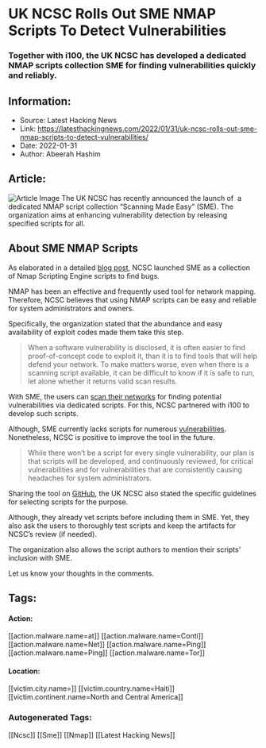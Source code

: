 # UK NCSC Rolls Out SME NMAP Scripts To Detect Vulnerabilities
### Together with i100, the UK NCSC has developed a dedicated NMAP scripts collection SME for finding vulnerabilities quickly and reliably.

## Information:
+ Source: Latest Hacking News
+ Link: https://latesthackingnews.com/2022/01/31/uk-ncsc-rolls-out-sme-nmap-scripts-to-detect-vulnerabilities/
+ Date: 2022-01-31
+ Author: Abeerah Hashim


## Article:
![Article Image](https://latesthackingnews.com/wp-content/uploads/2022/01/network-scan.jpg)
 The UK NCSC has recently announced the launch of  a dedicated NMAP script collection “Scanning Made Easy” (SME). The organization aims at enhancing vulnerability detection by releasing specified scripts for all.

 About SME NMAP Scripts
----------------------

 As elaborated in a detailed [blog post](https://www.ncsc.gov.uk/blog-post/introducing-scanning-made-easy), NCSC launched SME as a collection of Nmap Scripting Engine scripts to find bugs.

 NMAP has been an effective and frequently used tool for network mapping. Therefore, NCSC believes that using NMAP scripts can be easy and reliable for system administrators and owners.

 Specifically, the organization stated that the abundance and easy availability of exploit codes made them take this step.

 
> When a software vulnerability is disclosed, it is often easier to find proof-of-concept code to exploit it, than it is to find tools that will help defend your network. To make matters worse, even when there is a scanning script available, it can be difficult to know if it is safe to run, let alone whether it returns valid scan results.
> 
> 

 With SME, the users can [scan their networks](https://aardwolfsecurity.com/network-penetration-test/) for finding potential vulnerabilities via dedicated scripts. For this, NCSC partnered with i100 to develop such scripts.

 Although, SME currently lacks scripts for numerous [vulnerabilities](https://latesthackingnews.com/2017/11/25/what-are-vulnerability-scanners/). Nonetheless, NCSC is positive to improve the tool in the future.

 
> While there won’t be a script for every single vulnerability, our plan is that scripts will be developed, and continuously reviewed, for critical vulnerabilities and for vulnerabilities that are consistently causing headaches for system administrators.
> 
> 

 Sharing the tool on [GitHub](https://github.com/ukncsc/SME/blob/main/ncsc-scanning-made-easy-script-developer-guidelines.md), the UK NCSC also stated the specific guidelines for selecting scripts for the purpose.

 Although, they already vet scripts before including them in SME. Yet, they also ask the users to thoroughly test scripts and keep the artifacts for NCSC’s review (if needed).

 The organization also allows the script authors to mention their scripts’ inclusion with SME.

 Let us know your thoughts in the comments.

   


## Tags:

#### Action:
[[action.malware.name=at]] [[action.malware.name=Conti]] [[action.malware.name=Net]] [[action.malware.name=Ping]] [[action.malware.name=Ping]] [[action.malware.name=Tor]]

#### Location:
[[victim.city.name=]] [[victim.country.name=Haiti]] [[victim.continent.name=North and Central America]]

### Autogenerated Tags:
[[Ncsc]] [[Sme]] [[Nmap]] [[Latest Hacking News]]

